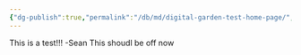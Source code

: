 ```yaml
---
{"dg-publish":true,"permalink":"/db/md/digital-garden-test-home-page/","tags":["gardenEntry"]}
---
```



This is a test!!! -Sean This shoudl be off now